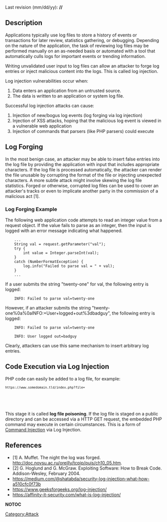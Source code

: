 Last revision (mm/dd/yy): **//**

## Description

Applications typically use log files to store a history of events or
transactions for later review, statistics gathering, or debugging.
Depending on the nature of the application, the task of reviewing log
files may be performed manually on an as-needed basis or automated with
a tool that automatically culls logs for important events or trending
information.

Writing unvalidated user input to log files can allow an attacker to
forge log entries or inject malicious content into the logs. This is
called log injection.

Log injection vulnerabilities occur when:

1.  Data enters an application from an untrusted source.
2.  The data is written to an application or system log file.

Successful log injection attacks can cause:

1.  Injection of new/bogus log events (log forging via log injection)
2.  Injection of XSS attacks, hoping that the malicious log event is
    viewed in a vulnerable web application
3.  Injection of commands that parsers (like PHP parsers) could execute

## Log Forging

In the most benign case, an attacker may be able to insert false entries
into the log file by providing the application with input that includes
appropriate characters. If the log file is processed automatically, the
attacker can render the file unusable by corrupting the format of the
file or injecting unexpected characters. A more subtle attack might
involve skewing the log file statistics. Forged or otherwise, corrupted
log files can be used to cover an attacker's tracks or even to implicate
another party in the commission of a malicious act \[1\].

### Log Forging Example

The following web application code attempts to read an integer value
from a request object. If the value fails to parse as an integer, then
the input is logged with an error message indicating what happened.

```
    ...
    String val = request.getParameter("val");
    try {
        int value = Integer.parseInt(val);
    }
    catch (NumberFormatException) {
        log.info("Failed to parse val = " + val);
    }
    ...
```

If a user submits the string "twenty-one" for val, the following entry
is logged:

```
    INFO: Failed to parse val=twenty-one
```

However, if an attacker submits the string
"twenty-one%0a%0aINFO:+User+logged+out%3dbadguy", the following entry is
logged:

```
    INFO: Failed to parse val=twenty-one

    INFO: User logged out=badguy
```

Clearly, attackers can use this same mechanism to insert arbitrary log
entries.

## Code Execution via Log Injection

PHP code can easily be added to a log file, for example:

<code>`https://www.somedomain.tld/index.php?file=`

<?php echo phpinfo(); ?>

</code>

This stage it is called **log file poisoning**. If the log file is
staged on a public directory and can be accessed via a HTTP GET request,
the embedded PHP command may execute in certain circumstances. This is a
form of [Command Injection](Command_Injection "wikilink") via Log
Injection.

## References

  - \[1\] A. Muffet. The night the log was forged.
    <http://doc.novsu.ac.ru/oreilly/tcpip/puis/ch10_05.htm>.
  - \[2\] G. Hoglund and G. McGraw. Exploiting Software: How to Break
    Code. Addison-Wesley, February 2004.
  - <https://medium.com/@shatabda/security-log-injection-what-how-a510cfc0f73b>
  - <https://www.geeksforgeeks.org/log-injection/>
  - <https://affinity-it-security.com/what-is-log-injection/>

__NOTOC__

[Category:Attack](Category:Attack "wikilink")